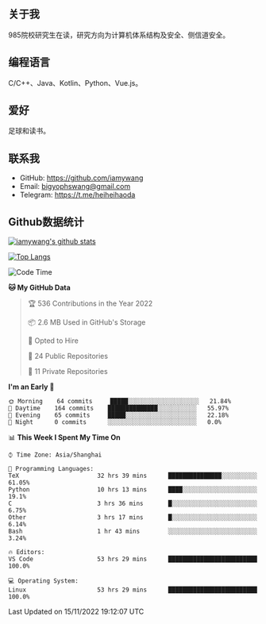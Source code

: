 ## 关于我

985院校研究生在读，研究方向为计算机体系结构及安全、侧信道安全。

## 编程语言

C/C++、Java、Kotlin、Python、Vue.js。

## 爱好

足球和读书。

## 联系我

- GitHub: https://github.com/iamywang
- Email: bigyophswang@gmail.com
- Telegram: https://t.me/heiheihaoda

## Github数据统计

[![iamywang's github stats](https://github-readme-stats.vercel.app/api?username=iamywang&count_private=true&show_icons=true)]()

[![Top Langs](https://github-readme-stats.vercel.app/api/top-langs/?username=iamywang&layout=compact)]()

<!--START_SECTION:waka-->
![Code Time](http://img.shields.io/badge/Code%20Time-582%20hrs%2058%20mins-blue)

**🐱 My GitHub Data** 

> 🏆 536 Contributions in the Year 2022
 > 
> 📦 2.6 MB Used in GitHub's Storage 
 > 
> 💼 Opted to Hire
 > 
> 📜 24 Public Repositories 
 > 
> 🔑 11 Private Repositories  
 > 
**I'm an Early 🐤** 

```text
🌞 Morning    64 commits     █████░░░░░░░░░░░░░░░░░░░░   21.84% 
🌆 Daytime    164 commits    ██████████████░░░░░░░░░░░   55.97% 
🌃 Evening    65 commits     █████░░░░░░░░░░░░░░░░░░░░   22.18% 
🌙 Night      0 commits      ░░░░░░░░░░░░░░░░░░░░░░░░░   0.0%

```


📊 **This Week I Spent My Time On** 

```text
⌚︎ Time Zone: Asia/Shanghai

💬 Programming Languages: 
TeX                      32 hrs 39 mins      ███████████████░░░░░░░░░░   61.05% 
Python                   10 hrs 13 mins      ████░░░░░░░░░░░░░░░░░░░░░   19.1% 
C                        3 hrs 36 mins       █░░░░░░░░░░░░░░░░░░░░░░░░   6.75% 
Other                    3 hrs 17 mins       █░░░░░░░░░░░░░░░░░░░░░░░░   6.14% 
Bash                     1 hr 43 mins        ░░░░░░░░░░░░░░░░░░░░░░░░░   3.24%

🔥 Editors: 
VS Code                  53 hrs 29 mins      █████████████████████████   100.0%

💻 Operating System: 
Linux                    53 hrs 29 mins      █████████████████████████   100.0%

```


 Last Updated on 15/11/2022 19:12:07 UTC
<!--END_SECTION:waka-->
